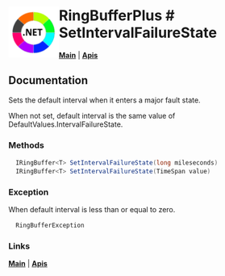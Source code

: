 # <img align="left" width="100" height="100" src="./images/icon.png"> RingBufferPlus #  SetIntervalFailureState

[**Main**](index.md#help) | 
[**Apis**](index.md#apis)

## Documentation
Sets the default interval when it enters a major fault state.

When not set,  default interval is the same value of DefaultValues.IntervalFailureState.

### Methods

```csharp
  IRingBuffer<T> SetIntervalFailureState(long mileseconds)
  IRingBuffer<T> SetIntervalFailureState(TimeSpan value)
``` 

### Exception

When default interval is less than or equal to zero.

```csharp
  RingBufferException
``` 

### Links
[**Main**](index.md#help) | 
[**Apis**](index.md#apis)
